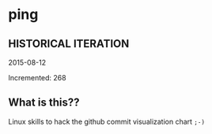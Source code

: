 # ping

## HISTORICAL ITERATION
2015-08-12

Incremented: 268

## What is this?? 
Linux skills to hack the github commit visualization chart `;-)`
